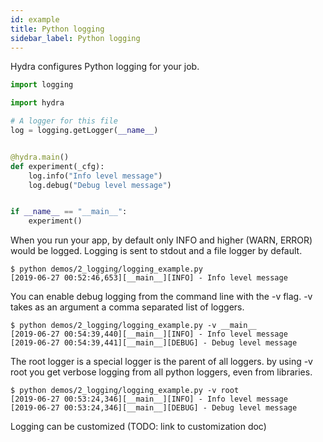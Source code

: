 ```yaml
---
id: example
title: Python logging
sidebar_label: Python logging
---
```


Hydra configures Python logging for your job.

```python
import logging

import hydra

# A logger for this file
log = logging.getLogger(__name__)


@hydra.main()
def experiment(_cfg):
    log.info("Info level message")
    log.debug("Debug level message")


if __name__ == "__main__":
    experiment()
```

When you run  your app, by default only INFO and higher (WARN, ERROR) would be logged.
Logging is sent to stdout and a file logger by default.
```text
$ python demos/2_logging/logging_example.py
[2019-06-27 00:52:46,653][__main__][INFO] - Info level message
```

You can enable debug logging from the command line with the -v flag.
-v takes as an argument a comma separated list of loggers.
```text
$ python demos/2_logging/logging_example.py -v __main__
[2019-06-27 00:54:39,440][__main__][INFO] - Info level message
[2019-06-27 00:54:39,441][__main__][DEBUG] - Debug level message
```
The root logger is a special logger is the parent of all loggers. by using -v root you get verbose logging from
all python loggers, even from libraries.

```text
$ python demos/2_logging/logging_example.py -v root
[2019-06-27 00:53:24,346][__main__][INFO] - Info level message
[2019-06-27 00:53:24,346][__main__][DEBUG] - Debug level message
```

Logging can be customized (TODO: link to customization doc)
